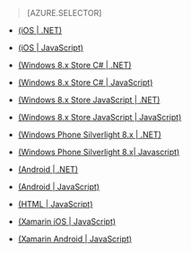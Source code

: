 > [AZURE.SELECTOR]
- [(iOS | .NET)](/zh-cn/documentation/articles/mobile-services-dotnet-backend-ios-authorize-users-in-scripts/)
- [(iOS | JavaScript)](/zh-cn/documentation/articles/mobile-services-ios-authorize-users-in-scripts/)
- [(Windows 8.x Store C# | .NET)](/zh-cn/documentation/articles/mobile-services-dotnet-backend-windows-store-dotnet-authorize-users-in-scripts/)
- [(Windows 8.x Store C# | JavaScript)](/zh-cn/documentation/articles/mobile-services-windows-store-dotnet-authorize-users-in-scripts/)
- [(Windows 8.x Store JavaScript | .NET)](/zh-cn/documentation/articles/mobile-services-dotnet-backend-windows-store-javascript-authorize-users-in-scripts/)
- [(Windows 8.x Store JavaScript | JavaScript)](/zh-cn/documentation/articles/mobile-services-windows-store-javascript-authorize-users-in-scripts/)
- [(Windows Phone Silverlight 8.x | .NET)](/zh-cn/documentation/articles/mobile-services-dotnet-backend-windows-phone-authorize-users-in-scripts/)
- [(Windows Phone Silverlight 8.x| Javascript)](/zh-cn/documentation/articles/mobile-services-windows-phone-authorize-users-in-scripts/)
- [(Android | .NET)](/zh-cn/documentation/articles/mobile-services-dotnet-backend-android-authorize-users-in-scripts/)
- [(Android | JavaScript)](/zh-cn/documentation/articles/mobile-services-android-authorize-users-in-scripts/)
- [(HTML | JavaScript)](/zh-cn/documentation/articles/mobile-services-html-authorize-users-in-scripts/)
- [(Xamarin iOS | JavaScript)](/zh-cn/documentation/articles/partner-xamarin-mobile-services-ios-authorize-users-in-scripts/)

- [(Xamarin Android | JavaScript)](/zh-cn/documentation/articles/partner-xamarin-mobile-services-android-authorize-users-in-scripts/)

<!---HONumber=82-->